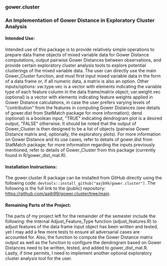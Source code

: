 ### gower.cluster

### An Implementation of Gower Distance in Exploratory Cluster Analysis

#### Intended Use: 
Intended use of this package is to provide relatively simple operations to prepare data frame objects of mixed variable data for Gower Distance computations, output pairwise Gower Distances between observations, and provide certain exploratory cluster analysis tools to explore potential clusterings of the mixed variable data. The user can directly use the main Gower_Cluster function, and must first input mixed variable data in the form of a data frame or, if all numeric data, a matrix is also an option. Other inputs/options: var.type.vec is a vector with elements indicating the variable type of each feature column in the data frame/matrix object; var.weight.vec (optional) is a vector with elements indicating feature weights applied in Gower Distance calculations, in case the user prefers varying levels of "contribution" from the features in computing Gower Distances (see details of gower.dist from StatMatch package for more information); dend (optional) is a boolean input, "TRUE" indicating dendrogram plot is a desired output, "FALSE" otherwise. It should be noted that the output of Gower_Cluster is then designed to be a list of objects (pairwise Gower Distance matrix and, optionally, the exploratory plots). For more information on Gower Distance and its use cases, refer to details of gower.dist from StatMatch package; for more information regarding the inputs previously mentioned, refer to details of Gower_Cluster from this package (currently found in R/gower_dist_mat.R).

#### Installation Instructions: 
The gower.cluster R package can be installed from GitHub directly using the following code: `devtools::install_github("aajb99/gower.cluster")`. The following is the full link to the (public) repository: https://github.com/aajb99/gower.cluster/tree/main. 

#### Remaining Parts of the Project:
The parts of my project left for the remainder of the semester include the following: the internal Adjust_Feature_Type function (adjust_features.R) to adjust features of the data frame input object has been written and tested, yet I may add a few more tests to ensure all adversarial cases are accounted for. Also, the function to compute the Gower
Distance matrix output as well as the function to configure the dendrogram based on Gower Distances need to be written, tested, and added to gower_dist_mat.R. Lastly, if time permits, I need to implement another optional exploratory cluster analysis tool for the user.





